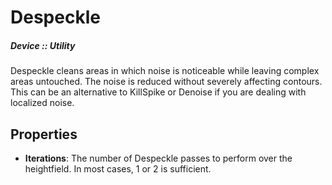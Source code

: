 # Despeckle
##### Device :: Utility

Despeckle cleans areas in which noise is noticeable while leaving complex areas untouched. The noise is reduced without severely affecting contours. This can be an alternative to KillSpike or Denoise if you are dealing with localized noise.

## Properties

- **Iterations**: The number of Despeckle passes to perform over the heightfield. In most cases, 1 or 2 is sufficient.